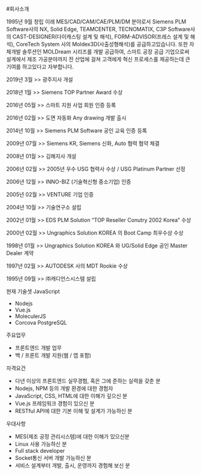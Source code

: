 #회사소개

1995년 9월 창립 이래 MES/CAD/CAM/CAE/PLM/DM 분야로서 Siemens PLM Software사의 NX, Solid Edge, TEAMCENTER, TECNOMATIX, C3P Software사의 CAST-DESIGNER(다이캐스팅 설계 및 해석),
FORM-ADVISOR(프레스 설계 및 해석), CoreTech System 사의 Moldex3D(사출성형해석)를 공급하고있습니다.
또한 자체개발 솔루션인 MOLDream 시리즈를 개발 공급하여, 스마트 공장 공급 기업으로써 설계에서 제조 가공분야까지 전 산업에 걸쳐
고객에게 혁신 프로세스를 제공하는데 큰 기여를 하고있다고 자부합니다. 

2019년 3월  >>  광주지사 개설

2018년 1월  >>  Siemens TOP Partner Award 수상

2016년 05월  >>  스마트 지원 사업 회원 인증 등록

2016년 02월  >>  도면 자동화 Any drawing 개발 출시

2014년 10월  >>  Siemens PLM Software 공인 교육 인증 등록

2009년 07월  >>  Siemens KR, Siemens 신화, Auto 협력 협약 체결

2008년 01월  >>  김해지사 개설

2006년 02월  >>  2005년 우수 USG 협력사 수상 / USG Platinum Partner 선정

2006년 12월  >>  INNO-BIZ (기술혁신형 중소기업) 인증

2005년 02월  >>  VENTURE 기업 인증

2004년 10월  >>  기술연구소 설립

2002년 01월  >>  EDS PLM Solution “TOP Reseller Conutry 2002 Korea” 수상

2000년 02월  >>  Ungraphics Solution KOREA 의 Boot Camp 최우수상 수상

1998년 01월  >>  Ungraphics Solution KOREA 와 UG/Solid Edge 공인 Master Dealer 계약

1997년 02월  >>  AUTODESK 사의 MDT Rookie 수상

1995년 09월  >>  ㈜캐디언스시스템 설립


현재 기술셋
JavaScript
 - Nodejs
 - Vue.js
 - MoleculerJS
 - Corcova
PostgreSQL


주요업무
- 프론트엔드 개발 업무
- 백 / 프론트 개발 지원(웹 / 앱 포함)


자격요건
- 다년 이상의 프론트엔드 실무경험, 혹은 그에 준하는 실력을 갖춘 분
- Nodejs, NPM 등의 개발 환경에 대한 경험자
- JavaScript, CSS, HTML에 대한 이해가 깊으신 분
- Vue.js 프레임워크 경험이 있으신 분
- RESTful API에 대한 기본 이해 및 설계가 가능하신 분


우대사항
- MES(제조 공정 관리시스템)에 대한 이해가 있으신분
- Linux 사용 가능하신 분
- Full stack developer
- Socket통신 서버 개발 가능하신 분
- 서비스 설계부터 개발, 출시, 운영까지 경험해 보신 분

